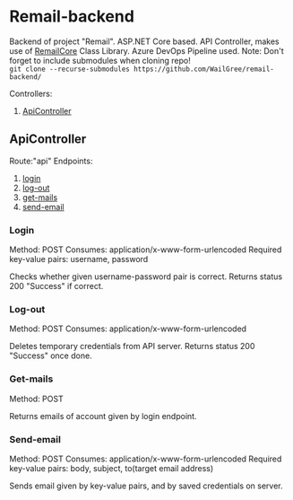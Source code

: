 # Remail-backend

Backend of project "Remail". ASP.NET Core based. API Controller, makes use of [RemailCore](https://github.com/WailGree/remailcore) Class Library. Azure DevOps Pipeline used.
Note: Don't forget to include submodules when cloning repo! <br>
`git clone --recurse-submodules https://github.com/WailGree/remail-backend/`


Controllers:
1. [ApiController](#apicontroller)

## ApiController
Route:"api"
Endpoints:
 1. [login](#login)
 2. [log-out](#log-out)
 3. [get-mails](#get-mails)
 4. [send-email](#send-email)

### Login
Method: POST
Consumes: application/x-www-form-urlencoded
Required key-value pairs: username, password

Checks whether given username-password pair is correct. Returns status 200 "Success" if correct.

### Log-out
Method: POST
Consumes: application/x-www-form-urlencoded

Deletes temporary credentials from API server. Returns status 200 "Success" once done.

### Get-mails
Method: POST

Returns emails of account given by login endpoint.

### Send-email
Method: POST
Consumes: application/x-www-form-urlencoded
Required key-value pairs: body, subject, to(target email address)

Sends email given by key-value pairs, and by saved credentials on server.
